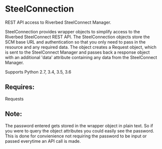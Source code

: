 # SteelConnection
REST API access to Riverbed SteelConnect Manager.

SteelConnection provides wrapper objects to simplify access to the Riverbed SteelConnect REST API.
The SteelConnection objects store the SCM base URL and authentication so that you only need to pass in the resource and any required data.
The object creates a Request object, which is sent to the SteelConnect Manager and passes back a response object with an additional 'data' attribute containing any data from the SteelConnect Manager.

Supports Python 2.7, 3.4, 3.5, 3.6

## Requires:
Requests

## Note:
The password entered gets stored in the wrapper object in plain text.  So if you were to query the object attributes you could easily see the password.  This is done for convienience not requiring the password to be input or passed everytime an API call is made.
